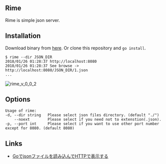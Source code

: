 ## Rime
Rime is simple json server.

## Installation

Download binary from [here](https://github.com/wataru0225/rime/releases/latest).
Or clone this repository and `go install`.

```
$ rime --dir JSON_DIR
2018/01/26 01:28:37 http://localhost:8080
2018/01/26 01:28:37 See browse -> http://localhost:8080/JSON_DIR/1.json
...
```

![rime_v_0_0_2](https://user-images.githubusercontent.com/7300913/35401843-05415f1c-023e-11e8-86d2-fb0585295763.gif)

## Options

```
Usage of rime:
-d, --dir string   Please select json files directory. (default "./")
    --noext        Please select if you need not to extenstion(.json).
-p, --port int     Please select if you want to use other port number except for 8080. (default 8080)
```

## Links

- [Goでjsonファイルを読み込んでHTTPで表示する](http://wataru0225.hateblo.jp/entry/2018/01/26/221512)
